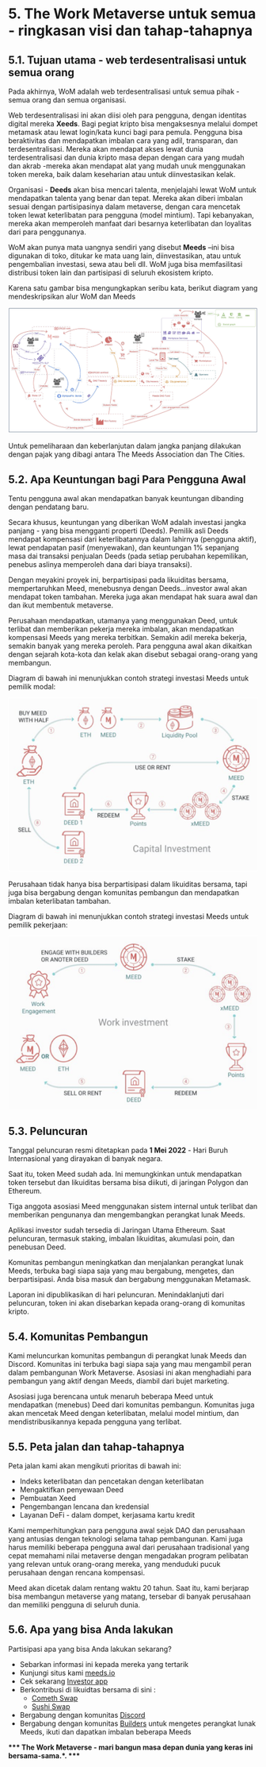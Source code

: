 # 5. The Work Metaverse untuk semua - ringkasan visi dan tahap-tahapnya

## 5.1. Tujuan utama - web terdesentralisasi untuk semua orang

Pada akhirnya, WoM adalah web terdesentralisasi untuk semua pihak - semua orang dan semua organisasi.

Web terdesentralisasi ini akan diisi oleh para pengguna, dengan identitas digital mereka **Xeeds**. Bagi pegiat kripto bisa mengaksesnya melalui dompet metamask atau lewat login/kata kunci bagi para pemula. Pengguna bisa beraktivitas dan mendapatkan imbalan cara yang adil, transparan, dan terdesentralisasi. Mereka akan mendapat akses lewat dunia terdesentralisasi dan dunia kripto masa depan dengan cara yang mudah dan akrab -mereka akan mendapat alat yang mudah unuk menggunakan token mereka, baik dalam keseharian atau untuk diinvestasikan kelak.

Organisasi - **Deeds** akan bisa mencari talenta, menjelajahi lewat WoM untuk mendapatkan talenta yang benar dan tepat. Mereka akan diberi imbalan sesuai dengan partisipasinya dalam metaverse, dengan cara mencetak token lewat keterlibatan para pengguna (model mintium). Tapi kebanyakan, mereka akan memperoleh manfaat dari besarnya keterlibatan dan loyalitas dari para penggunanya.

WoM akan punya mata uangnya sendiri yang disebut **Meeds** –ini bisa digunakan di toko, ditukar ke mata uang lain, diinvestasikan, atau untuk pengembalian investasi, sewa atau beli dll. WoM juga bisa memfasilitasi distribusi token lain dan partisipasi di seluruh ekosistem kripto.

Karena satu gambar bisa mengungkapkan seribu kata, berikut diagram yang mendeskripsikan alur WoM dan Meeds

![WoM dan alur Meeds](en/img/wom-flows.png)

Untuk pemeliharaan dan keberlanjutan dalam jangka panjang dilakukan dengan pajak yang dibagi antara The Meeds Association dan The Cities.

## 5.2. Apa Keuntungan bagi Para Pengguna Awal

Tentu pengguna awal akan mendapatkan banyak keuntungan dibanding dengan pendatang baru.

Secara khusus, keuntungan yang diberikan WoM adalah investasi jangka panjang - yang bisa mengganti properti (Deeds). Pemilik asli Deeds mendapat kompensasi dari keterlibatannya dalam lahirnya (pengguna aktif), lewat pendapatan pasif (menyewakan), dan keuntungan 1% sepanjang masa dai transaksi penjualan Deeds (pada setiap perubahan kepemilikan, penebus aslinya memperoleh dana dari biaya transaksi).

Dengan meyakini proyek ini, berpartisipasi pada likuiditas bersama, mempertaruhkan Meed, menebusnya dengan Deeds...investor awal akan mendapat token tambahan. Mereka juga akan mendapat hak suara awal dan dan ikut membentuk metaverse.

Perusahaan mendapatkan, utamanya yang menggunakan Deed, untuk terlibat dan memberikan pekerja mereka imbalan, akan mendapatkan kompensasi Meeds yang mereka terbitkan. Semakin adil mereka bekerja, semakin banyak yang mereka peroleh. Para pengguna awal akan dikaitkan dengan sejarah kota-kota dan kelak akan disebut sebagai orang-orang yang membangun.

Diagram di bawah ini menunjukkan contoh strategi investasi Meeds untuk pemilik modal:

![Strategi investasi Meeds untuk pemilik modal](en/img/invest-capital.png)

Perusahaan tidak hanya bisa berpartisipasi dalam likuiditas bersama, tapi juga bisa bergabung dengan komunitas pembangun dan mendapatkan imbalan keterlibatan tambahan.

Diagram di bawah ini menunjukkan contoh strategi investasi Meeds untuk pemilik pekerjaan:

![Strategi investasi untuk pemilik pekerjaan](en/img/invest-work.png)

## 5.3. Peluncuran

Tanggal peluncuran resmi ditetapkan pada **1 Mei 2022** - Hari Buruh Internasional yang dirayakan di banyak negara.

Saat itu, token Meed sudah ada. Ini memungkinkan untuk mendapatkan token tersebut dan likuiditas bersama bisa diikuti, di jaringan Polygon dan Ethereum.

Tiga anggota asosiasi Meed menggunakan sistem internal untuk terlibat dan memberikan pengunanya dan mengembangkan perangkat lunak Meeds.

Aplikasi investor sudah tersedia di Jaringan Utama Ethereum. Saat peluncuran, termasuk staking, imbalan likuiditas, akumulasi poin, dan penebusan Deed.

Komunitas pembangun meningkatkan dan menjalankan perangkat lunak Meeds, terbuka bagi siapa saja yang mau bergabung, mengetes, dan berpartisipasi. Anda bisa masuk dan bergabung menggunakan Metamask.

Laporan ini dipublikasikan di hari peluncuran. Menindaklanjuti dari peluncuran, token ini akan disebarkan kepada orang-orang di komunitas kripto.

## 5.4. Komunitas Pembangun

Kami meluncurkan komunitas pembangun di perangkat lunak Meeds dan Discord. Komunitas ini terbuka bagi siapa saja yang mau mengambil peran dalam pembangunan Work Metaverse. Asosiasi ini akan menghadiahi para pembangun yang aktif dengan Meeds, diambil dari bujet marketing.

Asosiasi juga berencana untuk menaruh beberapa Meed untuk mendapatkan (menebus) Deed dari komunitas pembangun. Komunitas juga akan mencetak Meed dengan keterlibatan, melalui model mintium, dan mendistribusikannya kepada pengguna yang terlibat.

## 5.5. Peta jalan dan tahap-tahapnya

Peta jalan kami akan mengikuti prioritas di bawah ini:

- Indeks keterlibatan dan pencetakan dengan keterlibatan
- Mengaktifkan penyewaan Deed
- Pembuatan Xeed
- Pengembangan lencana dan kredensial
- Layanan DeFi - dalam dompet, kerjasama kartu kredit

Kami memperhitungkan para pengguna awal sejak DAO dan perusahaan yang antusias dengan teknologi selama tahap pembangunan. Kami juga harus memiliki beberapa pengguna awal dari perusahaan tradisional yang cepat memahami nilai metaverse dengan mengadakan program pelibatan yang relevan untuk orang-orang mereka, yang menduduki pucuk perusahaan dengan rencana kompensasi.

Meed akan dicetak dalam rentang waktu 20 tahun. Saat itu, kami berjarap bisa membangun metaverse yang matang, tersebar di banyak perusahaan dan memiliki pengguna di seluruh dunia.

## 5.6. Apa yang bisa Anda lakukan

Partisipasi apa yang bisa Anda lakukan sekarang?

- Sebarkan informasi ini kepada mereka yang tertarik
- Kunjungi situs kami [meeds.io](https://www.meeds.io/)
- Cek sekarang [Investor app](https://meeds.io/investors)
- Berkontribusi di likuidtas bersama di sini :
  - [Cometh Swap](https://swap.cometh.io/)
  - [Sushi Swap](https://sushi.com)
- Bergabung dengan komunitas [Discord](https://discord.com/invite/hAuADSq3)
- Bergabung dengan komunitas [Builders](https://meeds.io/builders) untuk mengetes perangkat lunak Meeds, ikuti dan dapatkan imbalan beberapa Meeds

**\*\*\* The Work Metaverse - mari bangun masa depan dunia yang keras ini bersama-sama.*. \*\*\***